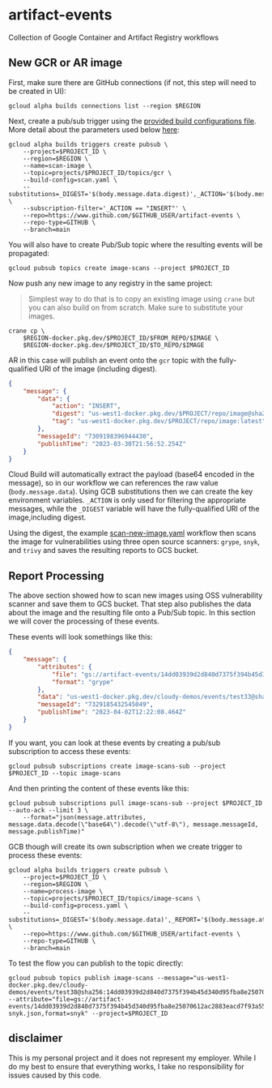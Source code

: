 # artifact-events

Collection of Google Container and Artifact Registry workflows 

## New GCR or AR image 

First, make sure there are GitHub connections (if not, this step will need to be created in UI):

```shell
gcloud alpha builds connections list --region $REGION
```

Next, create a pub/sub trigger using the [provided  build configurations file](scan-new-image.yaml). More detail about the parameters used below [here](https://cloud.google.com/build/docs/automate-builds-pubsub-events):

```shell
gcloud alpha builds triggers create pubsub \
    --project=$PROJECT_ID \
    --region=$REGION \
    --name=scan-image \
    --topic=projects/$PROJECT_ID/topics/gcr \
    --build-config=scan.yaml \
    --substitutions=_DIGEST='$(body.message.data.digest)',_ACTION='$(body.message.data.action)',_SNYK_TOKEN=$SNYK_TOKEN,_BUCKET=$BUCKET \
    --subscription-filter='_ACTION == "INSERT"' \
    --repo=https://www.github.com/$GITHUB_USER/artifact-events \
    --repo-type=GITHUB \
    --branch=main
```

You will also have to create Pub/Sub topic where the resulting events will be propagated: 

```shell
gcloud pubsub topics create image-scans --project $PROJECT_ID
```

Now push any new image to any registry in the same project: 

> Simplest way to do that is to copy an existing image using `crane` but you can also build on from scratch. Make sure to substitute your images.

```shell
crane cp \
    $REGION-docker.pkg.dev/$PROJECT_ID/$FROM_REPO/$IMAGE \
    $REGION-docker.pkg.dev/$PROJECT_ID/$TO_REPO/$IMAGE
```

AR in this case will publish an event onto the `gcr` topic with the fully-qualified URI of the image (including digest). 

```json
{
    "message": {
        "data": {
            "action": "INSERT", 
            "digest": "us-west1-docker.pkg.dev/$PROJECT/repo/image@sha256:54bc0fead59f304f1727280c3b520aeea7b9e6fd405b7a6ee1dddc8d78044516", 
            "tag": "us-west1-docker.pkg.dev/$PROJECT/repo/image:latest"
        },
        "messageId": "7309198396944430",
        "publishTime": "2023-03-30T21:56:52.254Z"
    }
}
```

Cloud Build will automatically extract the payload (base64 encoded in the message), so in our workflow we can references the raw value (`body.message.data`). Using GCB substitutions then we can create the key environment variables. `_ACTION` is only used for filtering the appropriate messages, while the `_DIGEST` variable will have the fully-qualified URI of the image,including digest.

Using the digest, the example [scan-new-image.yaml](scan-new-image.yaml) workflow then scans the image for vulnerabilities using three open source scanners: `grype`, `snyk`, and `trivy` and saves the resulting reports to GCS bucket.

## Report Processing

The above section showed how to scan new images using OSS vulnerability scanner and save them to GCS bucket. That step also publishes the data about the image and the resulting file onto a Pub/Sub topic. In this section we will cover the processing of these events.

These events will look somethings like this:

```json
{
    "message": {
        "attributes": {
            "file": "gs://artifact-events/14dd03939d2d840d7375f394b45d340d95fba8e25070612ac2883eacd7f93a55-grype.json",
            "format": "grype"
        },
        "data": "us-west1-docker.pkg.dev/cloudy-demos/events/test33@sha256:14dd03939d2d840d7375f394b45d340d95fba8e25070612ac2883eacd7f93a55",
        "messageId": "7329185432545049",
        "publishTime": "2023-04-02T12:22:08.464Z"
    }
}
```

If you want, you can look at these events by creating a pub/sub subscription to access these events:

```shell
gcloud pubsub subscriptions create image-scans-sub --project $PROJECT_ID --topic image-scans
```

And then printing the content of these events like this:

```shell
gcloud pubsub subscriptions pull image-scans-sub --project $PROJECT_ID --auto-ack --limit 3 \
    --format="json(message.attributes, message.data.decode(\"base64\").decode(\"utf-8\"), message.messageId, message.publishTime)"
```

GCB though will create its own subscription when we create trigger to process these events:

```shell
gcloud alpha builds triggers create pubsub \
    --project=$PROJECT_ID \
    --region=$REGION \
    --name=process-image \
    --topic=projects/$PROJECT_ID/topics/image-scans \
    --build-config=process.yaml \
    --substitutions=_DIGEST='$(body.message.data)',_REPORT='$(body.message.attributes.file)',_FORMAT='$(body.message.attributes.format)',_BUCKET=$BUCKET \
    --repo=https://www.github.com/$GITHUB_USER/artifact-events \
    --repo-type=GITHUB \
    --branch=main
```

To test the flow you can publish to the topic directly:

```shell
gcloud pubsub topics publish image-scans --message="us-west1-docker.pkg.dev/cloudy-demos/events/test38@sha256:14dd03939d2d840d7375f394b45d340d95fba8e25070612ac2883eacd7f93a55" --attribute="file=gs://artifact-events/14dd03939d2d840d7375f394b45d340d95fba8e25070612ac2883eacd7f93a55-snyk.json,format=snyk" --project=$PROJECT_ID
```

## disclaimer

This is my personal project and it does not represent my employer. While I do my best to ensure that everything works, I take no responsibility for issues caused by this code.

